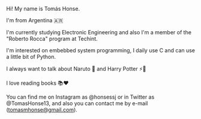 Hi! My name is Tomás Honse.

I'm from Argentina 🇦🇷

I'm currently studying Electronic Engineering and also I'm a member of the "Roberto Rocca" program at Techint.

I'm interested on embebbed system programming, I daily use C and can use a little bit of Python.

I always want to talk about Naruto 🦊 and Harry Potter ⚡🧙

I love reading books 📚❤️

You can find me on Instagram as @honsessj or in Twitter as @TomasHonse13, and also you can contact me by e-mail (tomasmhonse@gmail.com).


